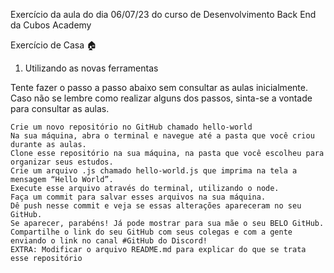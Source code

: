 Exercício da aula do dia 06/07/23 do curso de Desenvolvimento Back End da Cubos Academy

Exercício de Casa :house:
1. Utilizando as novas ferramentas

Tente fazer o passo a passo abaixo sem consultar as aulas inicialmente. Caso não se lembre como realizar alguns dos passos, sinta-se a vontade para consultar as aulas.

    Crie um novo repositório no GitHub chamado hello-world
    Na sua máquina, abra o terminal e navegue até a pasta que você criou durante as aulas.
    Clone esse repositório na sua máquina, na pasta que você escolheu para organizar seus estudos.
    Crie um arquivo .js chamado hello-world.js que imprima na tela a mensagem “Hello World”.
    Execute esse arquivo através do terminal, utilizando o node.
    Faça um commit para salvar esses arquivos na sua máquina.
    Dê push nesse commit e veja se essas alterações apareceram no seu GitHub.
    Se aparecer, parabéns! Já pode mostrar para sua mãe o seu BELO GitHub.
    Compartilhe o link do seu GitHub com seus colegas e com a gente enviando o link no canal #GitHub do Discord!
    EXTRA: Modificar o arquivo README.md para explicar do que se trata esse repositório
